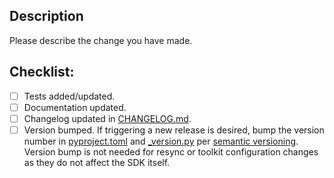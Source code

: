 ## Description
Please describe the change you have made.

## Checklist:
- [ ] Tests added/updated.
- [ ] Documentation updated.
- [ ] Changelog updated in [CHANGELOG.md](https://github.com/cognitedata/power-ops-sdk/blob/master/CHANGELOG.md).
- [ ] Version bumped. If triggering a new release is desired, bump the version number in [pyproject.toml](https://github.com/cognitedata/power-ops-sdk/blob/master/pyproject.toml) and [_version.py](https://github.com/cognitedata/power-ops-sdk/blob/main/cognite/powerops/_version.py) per [semantic versioning](https://semver.org/). Version bump is not needed for resync or toolkit configuration changes as they do not affect the SDK itself.
